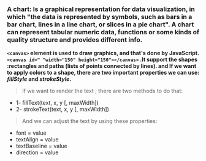 ### A chart:  Is a graphical representation for data visualization, in which "the data is represented by symbols, such as bars in a bar chart, lines in a line chart, or slices in a pie chart". A chart can represent tabular numeric data, functions or some kinds of quality structure and provides different info.


**`<canvas>` element is used to draw graphics, and that's done by JavaScript. `<canvas id=" "width="150" height="150"></canvas>` .It support the shapes :rectangles and paths (lists of points connected by lines). and If we want to apply colors to a shape, there are two important properties we can use: *fillStyle* and *strokeStyle*.**

>If we want to render the text ; there are two methods to do that:
- 1- fillText(text, x, y [, maxWidth])
- 2- strokeText(text, x, y [, maxWidth])

> And we can adjust the text by using these properties:
* font = value
* textAlign = value
* textBaseline = value
* direction = value
